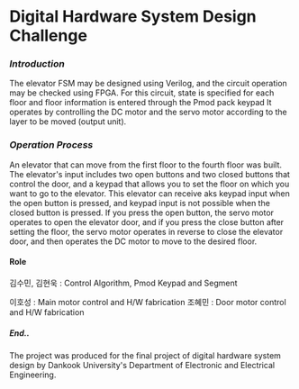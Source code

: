 # Digital Hardware System Design Challenge

### *Introduction*

The elevator FSM may be designed using Verilog, and the circuit operation may be checked using FPGA. 
For this circuit, state is specified for each floor and floor information is entered through the Pmod pack keypad
It operates by controlling the DC motor and the servo motor according to the layer to be moved (output unit).

### *Operation Process*

An elevator that can move from the first floor to the fourth floor was built.
The elevator's input includes two open buttons and two closed buttons that control the door, and a keypad that allows you to set the floor on which you want to go to the elevator.
This elevator can receive aks keypad input when the open button is pressed, and keypad input is not possible when the closed button is pressed.
If you press the open button, the servo motor operates to open the elevator door, and if you press the close button after setting the floor, the servo motor operates in reverse to close the elevator door, and then operates the DC motor to move to the desired floor.

#### Role

김수민, 김현욱 : Control Algorithm, Pmod Keypad and Segment

이호성 : Main motor control and H/W fabrication
조혜민 : Door motor control and H/W fabrication

##### End.. 
The project was produced for the final project of digital hardware system design by Dankook University's Department of Electronic and Electrical Engineering.
